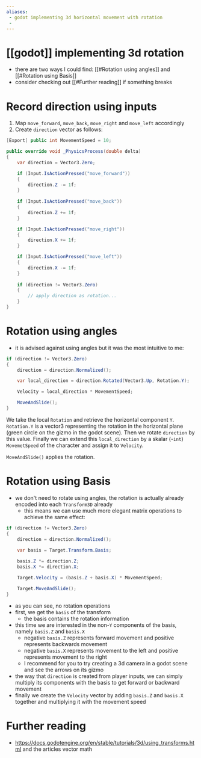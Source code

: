 ```yaml
---
aliases:
 - godot implementing 3d horizontal movement with rotation 
 - 
---
```


# [[godot]] implementing 3d rotation
- there are two ways I could find: [[#Rotation using angles]] and [[#Rotation using Basis]]
- consider checking out [[#Further reading]] if something breaks 

# Record direction using inputs
1. Map `move_forward`, `move_back`, `move_right` and `move_left` accordingly
2. Create `direction` vector as follows:
```cs
[Export] public int MovementSpeed = 10;

public override void _PhysicsProcess(double delta)
{
	var direction = Vector3.Zero;

	if (Input.IsActionPressed("move_forward"))
	{
		direction.Z -= 1f;
	}
	
	if (Input.IsActionPressed("move_back"))
	{
		direction.Z += 1f;
	}

	if (Input.IsActionPressed("move_right"))
	{
		direction.X += 1f;
	}

	if (Input.IsActionPressed("move_left"))
	{
		direction.X -= 1f;
	}
	
	if (direction != Vector3.Zero)
	{
		// apply direction as rotation...
	}
}
```

# Rotation using angles
- it is advised against using angles but it was the most intuitive to me:
```cs
if (direction != Vector3.Zero)
{
	direction = direction.Normalized();

	var local_direction = direction.Rotated(Vector3.Up, Rotation.Y);

	Velocity = local_direction * MovementSpeed;

	MoveAndSlide();
}
```

We take the local `Rotation` and retrieve the horizontal component `Y`. `Rotation.Y` is a vector3 representing the rotation in the horizontal plane (green circle on the gizmo in the godot scene). 
Then we rotate `direction` by this value. Finally we can extend this `local_direction` by a skalar (-`int`) `MovemetSpeed` of the character and assign it to `Velocity`.

`MoveAndSlide()` applies the rotation.

# Rotation using Basis
- we don't need to rotate using angles, the rotation is actually already encoded into each `Transform3D` already
	- this means we can use much more elegant matrix operations to achieve the same effect:
```cs
if (direction != Vector3.Zero)
{
	direction = direction.Normalized();

	var basis = Target.Transform.Basis;
	
	basis.Z *= direction.Z;
	basis.X *= direction.X;

	Target.Velocity = (basis.Z + basis.X) * MovementSpeed;

	Target.MoveAndSlide();
}
```

- as you can see, no rotation operations
- first, we get the `basis` of the transform
	- the basis contains the rotation information
- this time we are interested in the non-`Y` components of the basis, namely `basis.Z` and `basis.X`
	- negative `basis.Z` represents forward movement and positive represents backwards movement
	- negative `basis.X` represents movement to the left and positive represents movement to the right
	- I recommend for you to try creating a 3d camera in a godot scene and see the arrows on its gizmo
- the way that `direction` is created from player inputs, we can simply multiply its components with the basis to get forward or backward movement
- finally we create the `Velocity` vector by adding `basis.Z` and `basis.X` together and multiplying it with the movement speed

# Further reading
- https://docs.godotengine.org/en/stable/tutorials/3d/using_transforms.html and the articles vector math